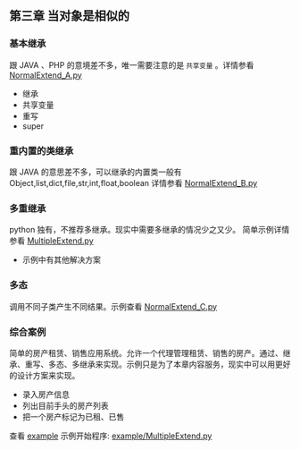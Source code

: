 ## 第三章 当对象是相似的

### 基本继承

跟 JAVA 、PHP 的意境差不多，唯一需要注意的是 `共享变量` 。详情参看 [NormalExtend_A.py](/chapters/chapter3/NormalExtend_A.py)

+ 继承
+ 共享变量
+ 重写
+ super

### 重内置的类继承
跟 JAVA 的意思差不多，可以继承的内置类一般有 Object,list,dict,file,str,int,float,boolean 详情参看 [NormalExtend_B.py](/chapters/chapter3/NormalExtend_B.py)

### 多重继承

python 独有，不推荐多继承。现实中需要多继承的情况少之又少。 简单示例详情参看 [MultipleExtend.py](/chapters/chapter3/MultipleExtend.py)

+ 示例中有其他解决方案

### 多态

调用不同子类产生不同结果。示例查看 [NormalExtend_C.py](/chapters/chapter3/NormalExtend_C.py)


### 综合案例

简单的房产租赁、销售应用系统。允许一个代理管理租赁、销售的房产。通过、继承、重写、多态、多继承来实现。示例只是为了本章内容服务，现实中可以用更好的设计方案来实现。

+ 录入房产信息
+ 列出目前手头的房产列表
+ 把一个房产标记为已租、已售

查看 [example](/example)
示例开始程序: [example/MultipleExtend.py](/chapters/chapter3/example/MultipleExtend.py)
